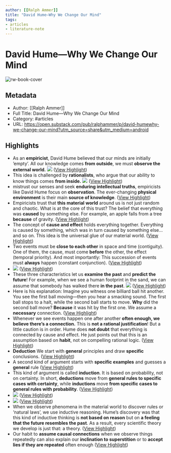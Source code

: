```yaml
---
author: [[Ralph Ammer]]
title: "David Hume—Why We Change Our Mind"
tags: 
- articles
- literature-note
---
```

# David Hume—Why We Change Our Mind

![rw-book-cover](https://substackcdn.com/image/fetch/w_1200,h_600,c_limit,f_jpg,q_auto:good,fl_progressive:steep/https%3A%2F%2Fsubstack-post-media.s3.amazonaws.com%2Fpublic%2Fimages%2F1cf42e72-7821-4982-91c9-cb50426cd823_260x148.gif)

## Metadata
- Author: [[Ralph Ammer]]
- Full Title: David Hume—Why We Change Our Mind
- Category: #articles
- URL: https://open.substack.com/pub/ralphammer/p/david-humewhy-we-change-our-mind?utm_source=share&utm_medium=android

## Highlights
- As an **empiricist**, David Hume believed that our minds are initially ’empty’. All our knowledge comes **from outside**, we must **observe the external world.**
  ![](https://substackcdn.com/image/fetch/w_1456,c_limit,f_auto,q_auto:good,fl_progressive:steep/https%3A%2F%2Fsubstack-post-media.s3.amazonaws.com%2Fpublic%2Fimages%2F2db2160a-13a6-449b-bf11-341ef01f9e22_300x139.gif) ([View Highlight](https://read.readwise.io/read/01gzez5dfjjmh5ad37vpyx7b3w))
- This idea is challenged by **rationalists**, who argue that our ability to know things comes **from inside.**
  ![](https://substackcdn.com/image/fetch/w_1456,c_limit,f_auto,q_auto:good,fl_progressive:steep/https%3A%2F%2Fsubstack-post-media.s3.amazonaws.com%2Fpublic%2Fimages%2Fa8260b66-87ae-4f72-9add-295d751d74dd_300x136.gif) ([View Highlight](https://read.readwise.io/read/01gzez5rgajmagfdbzf61yxjys))
- mistrust our senses and seek **enduring intellectual truths**, empiricists like David Hume focus on **observation**. The ever-changing **physical environment** is their main **source of knowledge**. ([View Highlight](https://read.readwise.io/read/01gzez65qw44j8xj5ygr8gv48d))
- Empiricists trust that **this material** **world** around us is not just random and chaotic. What is at the core of this trust? The belief that everything was **caused** by something else. For example, an apple falls from a tree **because** of gravity. ([View Highlight](https://read.readwise.io/read/01gzez6g2wc36ktspdg7vpe9ga))
- The concept of **cause and effect** holds everything together. Everything is caused by something, which was in turn caused by something else… and so on. This idea is the universal glue of our material world. ([View Highlight](https://read.readwise.io/read/01gzez6v4q1z46a4knm1tv6c0w))
- Two events must be **close to each other** in space and time (contiguity). One of them, the cause, must come **before** the other, the effect (temporal priority). And most importantly: This succession of events must **always** happen (constant conjunction). ([View Highlight](https://read.readwise.io/read/01gzez81t60tnd3n4cvkdxewgw))
- ![](https://substackcdn.com/image/fetch/w_1456,c_limit,f_auto,q_auto:good,fl_progressive:steep/https%3A%2F%2Fsubstack-post-media.s3.amazonaws.com%2Fpublic%2Fimages%2F504f0fb1-54bd-48ba-9851-7431dd6c43ab_410x199.gif) ([View Highlight](https://read.readwise.io/read/01gzez86h0jwrqf3at0tkjmqx2))
- These three characteristics let us **examine the past** and **predict the future**! For example, when we see a human footprint in the sand, we can assume that somebody has walked there **in the past**.
  ![](https://substackcdn.com/image/fetch/w_1456,c_limit,f_auto,q_auto:good,fl_progressive:steep/https%3A%2F%2Fsubstack-post-media.s3.amazonaws.com%2Fpublic%2Fimages%2Fd1964840-df85-4762-bd79-11ec1ef91969_203x100.gif) ([View Highlight](https://read.readwise.io/read/01gzez89mnb48mqdzetc4zt4nn))
- Here is his explanation: Imagine you witness one billiard ball hit another. You see the first ball moving—then you hear a smacking sound. The first ball stops to a halt, while the second ball starts to move. **Why** did the second ball move? **Because** it was hit by the first one. We assume a **necessary** connection. ([View Highlight](https://read.readwise.io/read/01gzez974mg6spx9k8kem3kn97))
- Whenever we see events happen one after another **often enough, we believe there’s a connection.** This is **not a rational justification**! But a little caution is in order. Hume does **not doubt** that everything is connected by cause and effect. He just points out that this is an assumption based on **habit**, not on compelling rational logic. ([View Highlight](https://read.readwise.io/read/01gzezaddz9qzvns7nnbj0myns))
- **Deduction**
  We start with **general** principles and draw **specific** conclusions. ([View Highlight](https://read.readwise.io/read/01gzezba0jc130bhe5m5kv8vwm))
- A second kind of argument starts with **specific examples** and guesses a **general** rule ([View Highlight](https://read.readwise.io/read/01gzezbjnbaesmex0bffmt4pv4))
- This kind of argument is called **induction**. It is based on probability, not on certainty.
  In short, **deductions** move from **general rules to specific cases with certainty**, while **inductions** move **from specific cases to general rules with probability**. ([View Highlight](https://read.readwise.io/read/01gzezbtej4eaa76jmtgbaajnm))
- ![](https://substackcdn.com/image/fetch/w_1456,c_limit,f_auto,q_auto:good,fl_progressive:steep/https%3A%2F%2Fsubstack-post-media.s3.amazonaws.com%2Fpublic%2Fimages%2Fc2434e5c-5e82-498d-b7a4-9b18f52e5e66_400x173.gif) ([View Highlight](https://read.readwise.io/read/01gzezbwr1f7vgzk6sjw8tr1vd))
- ![](https://substackcdn.com/image/fetch/w_1456,c_limit,f_auto,q_auto:good,fl_progressive:steep/https%3A%2F%2Fsubstack-post-media.s3.amazonaws.com%2Fpublic%2Fimages%2Fc2434e5c-5e82-498d-b7a4-9b18f52e5e66_400x173.gif) ([View Highlight](https://read.readwise.io/read/01gzezbxrzpf15emfa4n9ze0fh))
- When we observe phenomena in the material world to discover rules or ‘natural laws’, we use inductive reasoning. Hume’s discovery was that this kind of inductive thinking is **not based on reason** but on **a feeling that the future resembles the past**. As a result, every scientific theory we develop is just that: a theory. ([View Highlight](https://read.readwise.io/read/01gzezckbttq6f79q0tnfwttex))
- Our habit to **assume causal connections** when we observe things repeatedly can also explain our **inclination to superstition** or to **accept lies if they are repeated** often enough ([View Highlight](https://read.readwise.io/read/01gzezd65gz3baah43k1bpetac))
